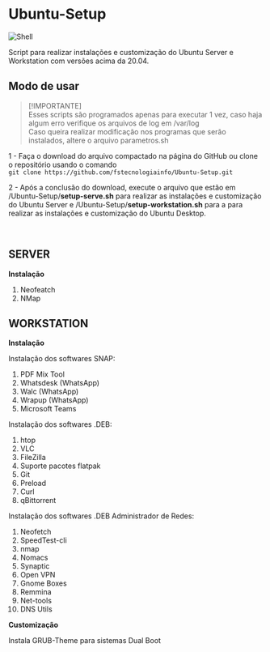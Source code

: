 # Ubuntu-Setup

![Shell](https://img.shields.io/badge/shell_script-%23121011.svg?style=for-the-badge&logo=gnu-bash&logoColor=white)

 Script para realizar instalações e customização do Ubuntu Server e Workstation com versões acima da 20.04.

## Modo de usar

>[!IMPORTANTE]\
> Esses scripts são programados apenas para executar 1 vez, caso haja algum erro verifique os arquivos de log em /var/log \
> Caso queira realizar modificação nos programas que serão instalados, altere o arquivo parametros.sh

1 - Faça o download do arquivo compactado na página do GitHub ou clone o repositório usando o comando \
`git clone https://github.com/fstecnologiainfo/Ubuntu-Setup.git`

2 - Após a conclusão do download, execute o arquivo que estão em /Ubuntu-Setup/**setup-serve.sh** para realizar as instalações e customização do Ubuntu Server e /Ubuntu-Setup/**setup-workstation.sh** para a para realizar as instalações e customização do Ubuntu Desktop.



&nbsp;

## SERVER

**Instalação**

1. Neofeatch
2. NMap

## WORKSTATION

**Instalação**

Instalação dos softwares SNAP:

1. PDF Mix Tool
2. Whatsdesk (WhatsApp)
3. Walc (WhatsApp)
4. Wrapup (WhatsApp)
5. Microsoft Teams

Instalação dos softwares .DEB:

1. htop
2. VLC
3. FileZilla
4. Suporte pacotes flatpak
5. Git
6. Preload
7. Curl
8. qBittorrent

Instalação dos softwares .DEB Administrador de Redes:

1. Neofetch
2. SpeedTest-cli
3. nmap
4. Nomacs
5. Synaptic
6. Open VPN
7. Gnome Boxes
8. Remmina
9. Net-tools
10. DNS Utils

**Customização**

Instala GRUB-Theme para sistemas Dual Boot